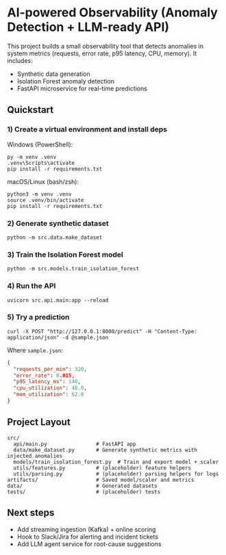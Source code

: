 # AI-powered Observability (Anomaly Detection + LLM-ready API)

This project builds a small observability tool that detects anomalies in system metrics (requests, error rate, p95 latency, CPU, memory).
It includes:
- Synthetic data generation
- Isolation Forest anomaly detection
- FastAPI microservice for real-time predictions

## Quickstart

### 1) Create a virtual environment and install deps
Windows (PowerShell):
```
py -m venv .venv
.venv\Scripts\activate
pip install -r requirements.txt
```

macOS/Linux (bash/zsh):
```
python3 -m venv .venv
source .venv/bin/activate
pip install -r requirements.txt
```

### 2) Generate synthetic dataset
```
python -m src.data.make_dataset
```

### 3) Train the Isolation Forest model
```
python -m src.models.train_isolation_forest
```

### 4) Run the API
```
uvicorn src.api.main:app --reload
```

### 5) Try a prediction
```
curl -X POST "http://127.0.0.1:8000/predict" -H "Content-Type: application/json" -d @sample.json
```

Where `sample.json`:
```json
{
  "requests_per_min": 320,
  "error_rate": 0.015,
  "p95_latency_ms": 140,
  "cpu_utilization": 48.0,
  "mem_utilization": 62.0
}
```

## Project Layout
```
src/
  api/main.py                # FastAPI app
  data/make_dataset.py       # Generate synthetic metrics with injected anomalies
  models/train_isolation_forest.py  # Train and export model + scaler
  utils/features.py          # (placeholder) feature helpers
  utils/parsing.py           # (placeholder) parsing helpers for logs
artifacts/                   # Saved model/scaler and metrics
data/                        # Generated datasets
tests/                       # (placeholder) tests
```

## Next steps
- Add streaming ingestion (Kafka) + online scoring
- Hook to Slack/Jira for alerting and incident tickets
- Add LLM agent service for root-cause suggestions
